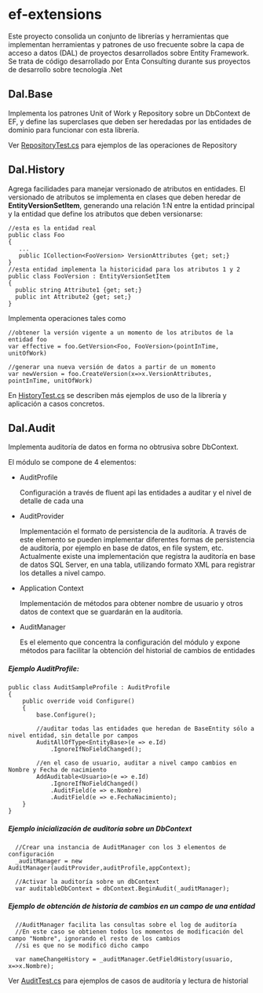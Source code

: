 # ef-extensions
Este proyecto consolida un conjunto de librerías y herramientas que implementan herramientas y patrones de uso frecuente sobre la capa de acceso a datos (DAL) de proyectos desarrollados sobre Entity Framework.
Se trata de código desarrollado por Enta Consulting durante sus proyectos de desarrollo sobre tecnología .Net

Dal.Base
--------
  
Implementa los patrones Unit of Work y Repository sobre un DbContext de EF, y define las superclases que deben ser heredadas por las entidades de dominio para funcionar con esta librería.

Ver [RepositoryTest.cs](https://github.com/entaconsulting/ef-extensions/blob/master/Solution/Dal.Test/RepositoryTest.cs) para ejemplos de las operaciones de Repository 
  
Dal.History
-----------
  
Agrega facilidades para manejar versionado de atributos en entidades.
El versionado de atributos se implementa en clases que deben heredar de **EntityVersionSetItem**, generando una relación 1:N entre la entidad principal y la entidad que define los atributos que deben versionarse:

    //esta es la entidad real
    public class Foo
    {
       ...
       public ICollection<FooVersion> VersionAttributes {get; set;}
    }
    //esta entidad implementa la historicidad para los atributos 1 y 2
    public class FooVersion : EntityVersionSetItem
    {
      public string Attribute1 {get; set;}
      public int Attribute2 {get; set;}
    }


Implementa operaciones tales como

    //obtener la versión vigente a un momento de los atributos de la entidad foo
    var effective = foo.GetVersion<Foo, FooVersion>(pointInTime, unitOfWork)

    //generar una nueva versión de datos a partir de un momento
    var newVersion = foo.CreateVersion(x=>x.VersionAttributes, pointInTime, unitOfWork)

En [HistoryTest.cs](https://github.com/entaconsulting/ef-extensions/blob/master/Solution/Dal.Test/HistoryTest.cs) se describen más ejemplos de uso de la librería y aplicación a casos concretos.

Dal.Audit
---------

Implementa auditoría de datos en forma no obtrusiva sobre DbContext.

El módulo se compone de 4 elementos:
* AuditProfile

  Configuración a través de fluent api las entidades a auditar y el nivel de detalle de cada una

* AuditProvider

  Implementación el formato de persistencia de la auditoría. 
  A través de este elemento se pueden implementar diferentes formas de persistencia de auditoría, por ejemplo en base de datos, en file system, etc.
  Actualmente existe una implementación que registra la auditoría en base de datos SQL Server, en una tabla, utilizando formato XML para registrar los detalles a nivel campo.
  
* Application Context

  Implementación de métodos para obtener nombre de usuario y otros datos de context que se guardarán en la auditoría.
  
* AuditManager

  Es el elemento que concentra la configuración del módulo y expone métodos para facilitar la obtención del historial de cambios de entidades


##### Ejemplo AuditProfile:

    public class AuditSampleProfile : AuditProfile
    {
        public override void Configure()
        {
            base.Configure();

            //auditar todas las entidades que heredan de BaseEntity sólo a nivel entidad, sin detalle por campos
            AuditAllOfType<EntityBase>(e => e.Id)
                .IgnoreIfNoFieldChanged();

            //en el caso de usuario, auditar a nivel campo cambios en Nombre y Fecha de nacimiento
            AddAuditable<Usuario>(e => e.Id)
                .IgnoreIfNoFieldChanged()
                .AuditField(e => e.Nombre)
                .AuditField(e => e.FechaNacimiento);
        }
    }

##### Ejemplo inicialización de auditoría sobre un DbContext
      //Crear una instancia de AuditManager con los 3 elementos de configuración
      _auditManager = new AuditManager(auditProvider,auditProfile,appContext);
      
      //Activar la auditoría sobre un dbContext
      var auditableDbContext = dbContext.BeginAudit(_auditManager);

##### Ejemplo de obtención de historia de cambios en un campo de una entidad
      //AuditManager facilita las consultas sobre el log de auditoría
      //En este caso se obtienen todos los momentos de modificación del campo "Nombre", ignorando el resto de los cambios
      //si es que no se modificó dicho campo
      
      var nameChangeHistory = _auditManager.GetFieldHistory(usuario, x=>x.Nombre);

Ver [AuditTest.cs](https://github.com/entaconsulting/ef-extensions/blob/master/Solution/Dal.Test/AuditTest.cs) para ejemplos de casos de auditoría y lectura de historial



